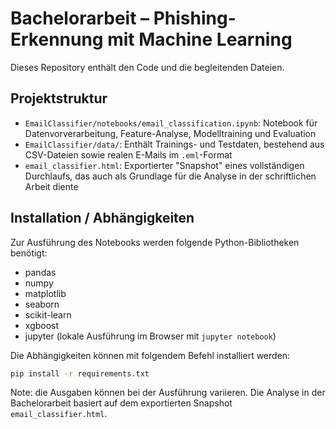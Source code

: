 # Bachelorarbeit – Phishing-Erkennung mit Machine Learning

Dieses Repository enthält den Code und die begleitenden Dateien.

## Projektstruktur

- `EmailClassifier/notebooks/email_classification.ipynb`: Notebook für Datenvorverarbeitung, Feature-Analyse, Modelltraining und Evaluation
- `EmailClassifier/data/`: Enthält Trainings- und Testdaten, bestehend aus CSV-Dateien sowie realen E-Mails im `.eml`-Format
- `email_classifier.html`: Exportierter "Snapshot" eines vollständigen Durchlaufs, das auch als Grundlage für die Analyse in der schriftlichen Arbeit diente

## Installation / Abhängigkeiten

Zur Ausführung des Notebooks werden folgende Python-Bibliotheken benötigt:

- pandas  
- numpy  
- matplotlib  
- seaborn  
- scikit-learn  
- xgboost
- jupyter (lokale Ausführung im Browser mit `jupyter notebook`)

Die Abhängigkeiten können mit folgendem Befehl installiert werden:

```bash
pip install -r requirements.txt
```

Note: die Ausgaben können bei der Ausführung variieren. Die Analyse in der Bachelorarbeit basiert auf dem exportierten Snapshot `email_classifier.html`.